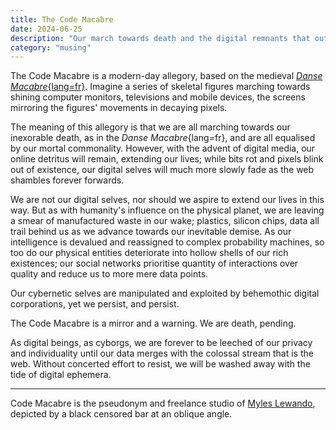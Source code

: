 ```yaml
---
title: The Code Macabre
date: 2024-06-25
description: "Our march towards death and the digital remnants that outlast us."
category: "musing"
---
```


The Code Macabre is a modern-day allegory, based on the medieval [_Danse Macabre_{lang=fr}](https://en.wikipedia.org/wiki/Danse_Macabre). Imagine a series of skeletal figures marching towards shining computer monitors, televisions and mobile devices, the screens mirroring the figures' movements in decaying pixels.

The meaning of this allegory is that we are all marching towards our inexorable death, as in the _Danse Macabre_{lang=fr}, and are all equalised by our mortal commonality. However, with the advent of digital media, our online detritus will remain, extending our lives; while bits rot and pixels blink out of existence, our digital selves will much more slowly fade as the web shambles forever forwards.

We are not our digital selves, nor should we aspire to extend our lives in this way. But as with humanity's influence on the physical planet, we are leaving a smear of manufactured waste in our wake; plastics, silicon chips, data all trail behind us as we advance towards our inevitable demise. As our intelligence is devalued and reassigned to complex probability machines, so too do our physical entities deteriorate into hollow shells of our rich existences; our social networks prioritise quantity of interactions over quality and reduce us to more mere data points.

Our cybernetic selves are manipulated and exploited by behemothic digital corporations, yet we persist, and persist.

The Code Macabre is a mirror and a warning. We are death, pending.

As digital beings, as cyborgs, we are forever to be leeched of our privacy and individuality until our data merges with the colossal stream that is the web. Without concerted effort to resist, we will be washed away with the tide of digital ephemera.

***

Code Macabre is the pseudonym and freelance studio of [Myles Lewando](/about), depicted by a black censored bar at an oblique angle.
